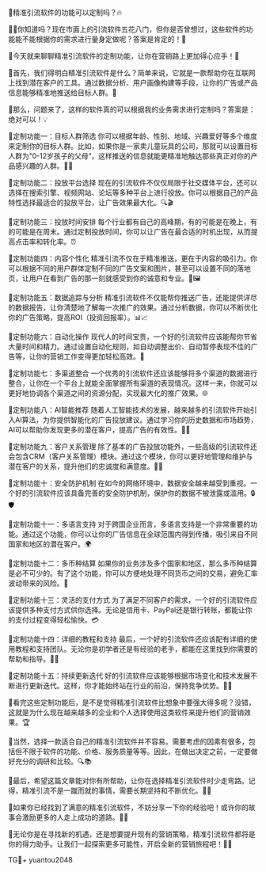 🚀精准引流软件的功能可以定制吗？🔥

👩‍💻你知道吗？现在市面上的引流软件五花八门，但你是否曾想过，这些软件的功能能不能根据你的需求进行量身定做呢？答案是肯定的！🎯

🎯今天就来聊聊精准引流软件的定制功能，让你在营销路上更加得心应手！💼

🌟首先，我们得明白精准引流软件是什么？简单来说，它就是一款帮助你在互联网上找到潜在客户的工具。通过数据分析、用户画像构建等手段，让你的广告或产品信息能够精准地推送给目标人群。🎯

🌟那么，问题来了，这样的软件真的可以根据我的业务需求进行定制吗？答案是：绝对可以！💡

🌈定制功能一：目标人群筛选
你可以根据年龄、性别、地域、兴趣爱好等多个维度来定制你的目标人群。比如，如果你是一家卖儿童玩具的公司，那就可以设置目标人群为“0-12岁孩子的父母”，这样推送的信息就能更精准地触达那些真正对你的产品感兴趣的人群。👶🎈

🌈定制功能二：投放平台选择
现在的引流软件不仅仅局限于社交媒体平台，还可以选择在搜索引擎、视频网站、论坛等多种平台上进行投放。你可以根据自己的产品特性选择最适合的投放平台，让广告效果最大化。🔍🎬

🌈定制功能三：投放时间安排
每个行业都有自己的高峰期，有的可能是在晚上，有的可能是在周末。通过定制投放时间，你可以让广告在最合适的时机出现，从而提高点击率和转化率。⏰

🌈定制功能四：内容个性化
精准引流不仅在于精准推送，更在于内容的吸引力。你可以根据不同的用户群体定制不同的广告文案和图片，甚至可以设置不同的落地页，让用户在看到广告的那一刻就感受到你的诚意和专业。📝🖼️

🌈定制功能五：数据追踪与分析
精准引流软件不仅能帮你推送广告，还能提供详尽的数据报告，让你清楚地了解每一次推广的效果。通过分析数据，你可以不断优化你的广告策略，提高ROI（投资回报率）。📊📈

🌈定制功能六：自动化操作
现代人的时间宝贵，一个好的引流软件应该能帮你节省大量时间和精力。通过设置自动化规则，如自动调整出价、自动暂停表现不佳的广告等，让你的营销工作变得更加轻松高效。🔄

🌈定制功能七：多渠道整合
一个优秀的引流软件还应该能够将多个渠道的数据进行整合，让你在一个平台上就能全面掌握所有渠道的表现情况。这样一来，你就可以更好地协调各个渠道之间的资源分配，实现最大化的推广效果。🌐

🌈定制功能八：AI智能推荐
随着人工智能技术的发展，越来越多的引流软件开始引入AI算法，为你提供智能化的广告投放建议。通过学习你的历史数据和市场趋势，AI可以帮助你发现更多的潜在客户，提高广告的有效性。🤖🧠

🌈定制功能九：客户关系管理
除了基本的广告投放功能外，一些高级的引流软件还会包含CRM（客户关系管理）模块。通过这个模块，你可以更好地管理和维护与潜在客户的关系，提升他们的忠诚度和满意度。🤝💖

🌈定制功能十：安全防护机制
在如今的网络环境中，数据安全越来越受到重视。一个好的引流软件应该具备完善的安全防护机制，保护你的数据不被泄露或滥用。🔒🛡️

🌈定制功能十一：多语言支持
对于跨国企业而言，多语言支持是一个非常重要的功能。通过这个功能，你可以让你的广告信息在全球范围内得到传播，吸引来自不同国家和地区的潜在客户。🌍

🌈定制功能十二：多币种结算
如果你的业务涉及多个国家和地区，那么多币种结算是必不可少的。有了这个功能，你可以方便地处理不同货币之间的交易，避免汇率波动带来的风险。💸

🌈定制功能十三：灵活的支付方式
为了满足不同客户的需求，一个好的引流软件应该提供多种支付方式供你选择。无论是信用卡、PayPal还是银行转账，都能让你的支付过程变得轻松愉快。💳

🌈定制功能十四：详细的教程和支持
最后，一个好的引流软件还应该配有详细的使用教程和支持团队。无论你是初学者还是有经验的老手，都能在这里找到你需要的帮助和指导。📖📞

🌈定制功能十五：持续更新迭代
好的引流软件应该能够根据市场变化和技术发展不断进行更新迭代。这样，你才能始终站在行业的前沿，保持竞争优势。🔄🚀

🌟看完这些定制功能后，是不是觉得精准引流软件比想象中要强大得多呢？没错，这就是为什么现在越来越多的企业和个人选择使用这类软件来提升他们的营销效果。🏆

🌟当然，选择一款适合自己的精准引流软件并不容易。需要考虑的因素有很多，包括但不限于软件的功能、价格、服务质量等等。因此，在做出决定之前，一定要做好充分的调研和比较。🔍📚

🌟最后，希望这篇文章能对你有所帮助，让你在选择精准引流软件时少走弯路。记得，精准引流不是一蹴而就的事情，需要长期坚持和不断优化。🌈💪

🌟如果你已经找到了满意的精准引流软件，不妨分享一下你的经验吧！或许你的故事会激励更多的人走上成功的道路。💬✨

🌟无论你是在寻找新的机遇，还是想要提升现有的营销策略，精准引流软件都将是你的得力助手。让我们一起探索更多可能性，开启全新的营销旅程吧！🚀🌟

TG💪+ yuantou2048